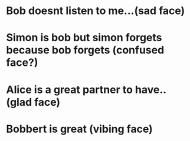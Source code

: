 # Bob doesnt listen to me...(sad face)
# Simon is bob but simon forgets because bob forgets (confused face?)
# Alice is a great partner to have.. (glad face)

# Bobbert is great (vibing face)